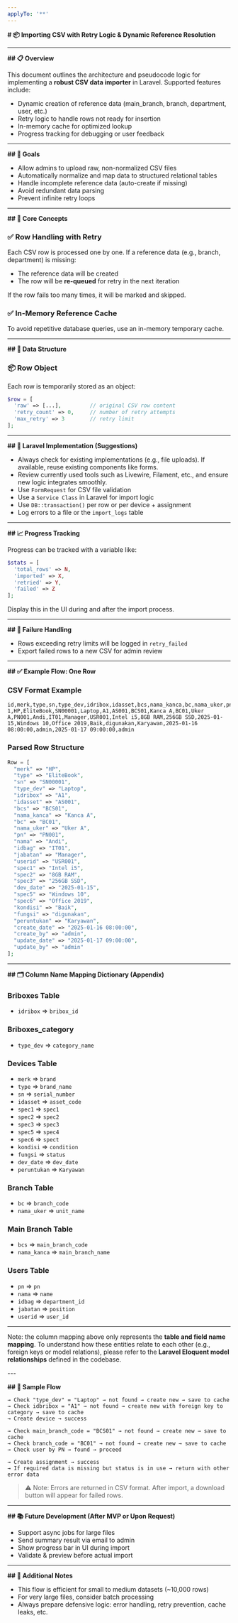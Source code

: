 ```yaml
---
applyTo: '**'
---
```

**# 📦 Importing CSV with Retry Logic & Dynamic Reference Resolution**

---

**## 📋 Overview**

This document outlines the architecture and pseudocode logic for implementing a **robust CSV data importer** in Laravel. Supported features include:

* Dynamic creation of reference data (main\_branch, branch, department, user, etc.)
* Retry logic to handle rows not ready for insertion
* In-memory cache for optimized lookup
* Progress tracking for debugging or user feedback

---

**## 🌟 Goals**

* Allow admins to upload raw, non-normalized CSV files
* Automatically normalize and map data to structured relational tables
* Handle incomplete reference data (auto-create if missing)
* Avoid redundant data parsing
* Prevent infinite retry loops

---

**## 🧐 Core Concepts**

### ✅ Row Handling with Retry

Each CSV row is processed one by one. If a reference data (e.g., branch, department) is missing:

* The reference data will be created
* The row will be **re-queued** for retry in the next iteration

If the row fails too many times, it will be marked and skipped.

### ✅ In-Memory Reference Cache

To avoid repetitive database queries, use an in-memory temporary cache.

---

**## 🧳 Data Structure**

### 📦 Row Object

Each row is temporarily stored as an object:

```php
$row = [
  'raw' => [...],         // original CSV row content
  'retry_count' => 0,     // number of retry attempts
  'max_retry' => 3        // retry limit
];
```

---

**## 🧰 Laravel Implementation (Suggestions)**

* Always check for existing implementations (e.g., file uploads). If available, reuse existing components like forms.
* Review currently used tools such as Livewire, Filament, etc., and ensure new logic integrates smoothly.
* Use `FormRequest` for CSV file validation
* Use a `Service Class` in Laravel for import logic
* Use `DB::transaction()` per row or per device + assignment
* Log errors to a file or the `import_logs` table

---

**## 📈 Progress Tracking**

Progress can be tracked with a variable like:

```php
$stats = [
  'total_rows' => N,
  'imported' => X,
  'retried' => Y,
  'failed' => Z
];
```

Display this in the UI during and after the import process.

---

**## 🚨 Failure Handling**

* Rows exceeding retry limits will be logged in `retry_failed`
* Export failed rows to a new CSV for admin review

---

**## ✅ Example Flow: One Row**

### CSV Format Example

```text
id,merk,type,sn,type_dev,idribox,idasset,bcs,nama_kanca,bc,nama_uker,pn,nama,idbag,jabatan,userid,spec1,spec2,spec3,dev_date,spec5,spec6,kondisi,fungsi,peruntukan,create_date,create_by,update_date,update_by
1,HP,EliteBook,SN00001,Laptop,A1,AS001,BCS01,Kanca A,BC01,Uker A,PN001,Andi,IT01,Manager,USR001,Intel i5,8GB RAM,256GB SSD,2025-01-15,Windows 10,Office 2019,Baik,digunakan,Karyawan,2025-01-16 08:00:00,admin,2025-01-17 09:00:00,admin
```

### Parsed Row Structure

```php
Row = [
  "merk" => "HP",
  "type" => "EliteBook",
  "sn" => "SN00001",
  "type_dev" => "Laptop",
  "idribox" => "A1",
  "idasset" => "AS001",
  "bcs" => "BCS01",
  "nama_kanca" => "Kanca A",
  "bc" => "BC01",
  "nama_uker" => "Uker A",
  "pn" => "PN001",
  "nama" => "Andi",
  "idbag" => "IT01",
  "jabatan" => "Manager",
  "userid" => "USR001",
  "spec1" => "Intel i5",
  "spec2" => "8GB RAM",
  "spec3" => "256GB SSD",
  "dev_date" => "2025-01-15",
  "spec5" => "Windows 10",
  "spec6" => "Office 2019",
  "kondisi" => "Baik",
  "fungsi" => "digunakan",
  "peruntukan" => "Karyawan",
  "create_date" => "2025-01-16 08:00:00",
  "create_by" => "admin",
  "update_date" => "2025-01-17 09:00:00",
  "update_by" => "admin"
];
```

---

**## 🗂️ Column Name Mapping Dictionary (Appendix)**

### Briboxes Table

* `idribox` => `bribox_id`

### Briboxes\_category

* `type_dev` => `category_name`

### Devices Table

* `merk` => `brand`
* `type` => `brand_name`
* `sn` => `serial_number`
* `idasset` => `asset_code`
* `spec1` => `spec1`
* `spec2` => `spec2`
* `spec3` => `spec3`
* `spec5` => `spec4`
* `spec6` => `spect`
* `kondisi` => `condition`
* `fungsi` => `status`
* `dev_date` => `dev_date`
* `peruntukan` => `Karyawan`

### Branch Table

* `bc` => `branch_code`
* `nama_uker` => `unit_name`

### Main Branch Table

* `bcs` => `main_branch_code`
* `nama_kanca` => `main_branch_name`

### Users Table

* `pn` => `pn`
* `nama` => `name`
* `idbag` => `department_id`
* `jabatan` => `position`
* `userid` => `user_id`

---

Note: the column mapping above only represents the **table and field name mapping**. To understand how these entities relate to each other (e.g., foreign keys or model relations), please refer to the **Laravel Eloquent model relationships** defined in the codebase.

\---

**## 🔁 Sample Flow**

```text
→ Check "type_dev" = "Laptop" → not found → create new → save to cache
→ Check idbribox = "A1" → not found → create new with foreign key to category → save to cache
→ Create device → success

→ Check main_branch_code = "BCS01" → not found → create new → save to cache
→ Check branch_code = "BC01" → not found → create new → save to cache
→ Check user by PN → found → proceed

→ Create assignment → success
→ If required data is missing but status is in use → return with other error data
```

> ⚠️ Note: Errors are returned in CSV format. After import, a download button will appear for failed rows.

---

**## 📚 Future Development (After MVP or Upon Request)**

* Support async jobs for large files
* Send summary result via email to admin
* Show progress bar in UI during import
* Validate & preview before actual import

---

**## 📍 Additional Notes**

* This flow is efficient for small to medium datasets (\~10,000 rows)
* For very large files, consider batch processing
* Always prepare defensive logic: error handling, retry prevention, cache leaks, etc.
